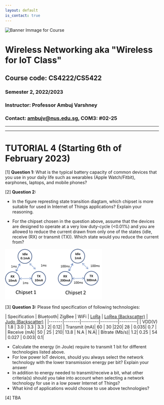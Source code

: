 ```yaml
---
layout: default
is_contact: true
---
```


![Banner Immage for Course](cs4222_banner.png)  

# Wireless Networking aka "Wireless for IoT Class"
## Course code: CS4222/CS5422  
### Semester 2, 2022/2023
### Instructor: Professor Ambuj Varshney
### Contact: [ambujv@nus.edu.sg](mailto:ambujv@nus.edu.sg), COM3: #02-25     

----
****

# TUTORIAL 4 (Starting 6th of February 2023)


[1] **Question 1:** What is the typical battery capacity of common devices that you use in your daily life such as wearables (Apple Watch/Fitbit), earphones, laptops, and mobile phones?

[2] **Question 2:**
* In the figure represting state transition diagtam, which chipset is more suitable for used in Internet of Things applications? Explain your reasoning.

* For the chipset chosen in the question above, assume that the devices are designed to operate at a very low duty-cycle (<0.01%) and you are allowed to reduce the current drawn from only one of the states (idle, receive (RX) or transmit (TX)). Which state would you reduce the current from?    

![Question2, Tutorial](tutorial4_question2.png)  

[3] **Question 3:**  Please find specification of following technologies:

| Specification | Bluetooth| ZigBee | WiFi | [LoRa](https://cdn-shop.adafruit.com/product-files/3179/sx1276_77_78_79.pdf) | [LoRea (Backscatter)](https://www.diva-portal.org/smash/get/diva2:1163386/FULLTEXT01.pdf) | [Judo (Backscatter)](https://www.diva-portal.org/smash/get/diva2:1713259/FULLTEXT02) | 
|-------|--------|---------|---------|---------|
| VDD(V) | 1.8 | 3.0 | 3.3 | 3.3 | 2| 0.12|
| Transmit (mA)| 60 | 30 |220| 28 | 0.035| 0.7 |
| Receive (mA)| 50 | 25 | 210| 13.8 | N.A | N.A|
| Bitrate (Mb/s)| 1.2| 0.25 | 54 | 0.027 | 0.003| 0.1|

* Calculate the energy (in Joule) require to transmit 1 bit for different technologies listed above.  
* For low power IoT devices, should you always select the network technology with the lower transmission energy per bit? Explain your answer
* In addition to energy needed to transmit/receive a bit, what other criteria(s) should you take into account when selecting a network technology for use in a low power Internet of Things? 
* What kind of applications would choose to use above technologies? 


[4] TBA























